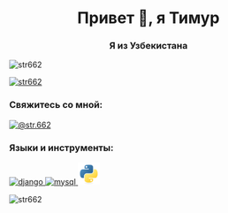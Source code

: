 <h1 align="center">Привет 👋, я Тимур</h1>
<h3 align="center">Я из Узбекистана</h3>

<p align="left"> <img src="https://komarev .com/ghpvc/?username=str662&label=Profile%20views&color=0e75b6&style=flat" alt="str662" /> </p>

<p align="left"> <a href="https://github.com/ ryo-ma/github-profile-trophy"><img src="https://github-profile-tropy.vercel.app/?username=str662" alt="str662" /></a> </p>

<h3 align="left">Свяжитесь со мной:</h3>
<p align="left">
<a href="https://instagram.com/@str.662" target="blank"><img align="center" src="https://raw.githubusercontent.com/rahuldkjain/github-profile-readme-generator/master/src/images/icons/Social/instagram.svg" alt="@str.662" height="30" width="40" /></a>
</p>

<h3 align="left">Языки и инструменты:</h3>
<p align="left"> <a href="https ://www.djangoproject.com/" target="_blank" rel="noreferrer"> <img src="https://cdn.worldvectorlogo.com/logos/django.svg" alt="django" width=" 40" height="40"/> </a> <a href="https://www.mysql.com/" target="_blank" rel="noreferrer"> <img src="https://raw .githubusercontent.com/devicons/devicon/master/icons/mysql/mysql-original-wordmark.svg" alt="mysql" width="40" height="40"/> </a> <a href="https ://www.python.org" target="_blank" rel="noreferrer"> <img src="https://raw.githubusercontent.com/devicons/devicon/master/icons/python/python-original.svg " alt="python" width="40" height="40"/> </a> </p>

<p> <img align="center" src="https://github-readme-stats .vercel.app/api?username=str662&show_icons=true&locale=en" alt="str662" /></p>

